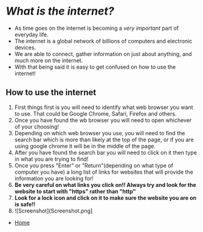 # *What is the internet?*
- As time goes on the internet is becoming a *very important* part of everyday life.
- The internet is a global network of billions of computers and electronic devices.
- We are able to connect, gather information on just about anything, and much more on the internet.
- With that being said it is easy to get confused on how to use the internet!
## How to use the internet
1. First things first is you will need to identify what web browser you want to use. That could be Google Chrome, Safari, Firefox and others.
2. Once you have found the wb browser you will need to open whichever of your choosing!
3. Depending on which web browser you use, you will need to find the search bar which is more than likely at the top of the page, or if you are using google chrome it will be in the middle of the page.
4. After you have found the search bar you will need to click on it then type in what you are trying to find!
5. Once you press "Enter" or "Return"(depending on what type of computer you have) a long list of links for websites that will provide the information you are looking for!
6. **Be very careful on what links you click on!! Always try and look for the website to start with "https" rather than "http"**
7. **Look for a lock icon and click on it to make sure the website you are on is safe!!**
8. ![Screenshot](Screenshot.png]
- [Home](https://github.com/jcwnpd/Final-Project/blob/aee63e2a6d896432a0bab2ebb10946f2df3023b0/README.md)
